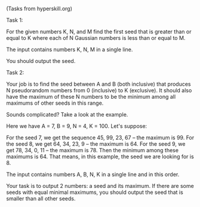 (Tasks from hyperskill.org)

Task 1:

For the given numbers K, N, and M find the first seed that is greater than or equal to K where each of N Gaussian numbers is less than or equal to M.

The input contains numbers K, N, M in a single line.

You should output the seed.

Task 2:

Your job is to find the seed between A and B (both inclusive) that produces N pseudorandom numbers from 0 (inclusive) to K (exclusive). It should also have the maximum of these N numbers to be the minimum among all maximums of other seeds in this range.

Sounds complicated? Take a look at the example.

Here we have A = 7, B = 9, N = 4, K = 100. Let's suppose:

For the seed 7, we get the sequence 45, 99, 23, 67 – the maximum is 99.
For the seed 8, we get 64, 34, 23, 9 – the maximum is 64.
For the seed 9, we get 78, 34, 0, 11 – the maximum is 78.
Then the minimum among these maximums is 64. That means, in this example, the seed we are looking for is 8.

The input contains numbers A, B, N, K in a single line and in this order.

Your task is to output 2 numbers: a seed and its maximum. If there are some seeds with equal minimal maximums, you should output the seed that is smaller than all other seeds.
